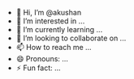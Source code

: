- 👋 Hi, I’m @akushan
- 👀 I’m interested in ...
- 🌱 I’m currently learning ...
- 💞️ I’m looking to collaborate on ...
- 📫 How to reach me ...
- 😄 Pronouns: ...
- ⚡ Fun fact: ...

<!---
akushan/akushan is a ✨ special ✨ repository because its `README.md` (this file) appears on your GitHub profile.
You can click the Preview link to take a look at your changes.
--->
